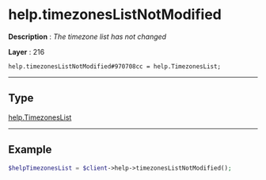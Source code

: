 # help.timezonesListNotModified

**Description** : *The timezone list has not changed*

**Layer** : 216

```tl
help.timezonesListNotModified#970708cc = help.TimezonesList;
```

---

## Type

[help.TimezonesList](type/help.TimezonesList)

---

## Example

```php
$helpTimezonesList = $client->help->timezonesListNotModified();
```
